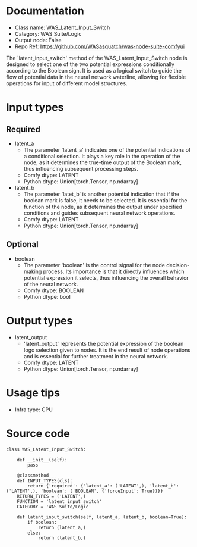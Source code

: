 # Documentation
- Class name: WAS_Latent_Input_Switch
- Category: WAS Suite/Logic
- Output node: False
- Repo Ref: https://github.com/WASasquatch/was-node-suite-comfyui

The `latent_input_switch' method of the WAS_Latent_Input_Switch node is designed to select one of the two potential expressions conditionally according to the Boolean sign. It is used as a logical switch to guide the flow of potential data in the neural network waterline, allowing for flexible operations for input of different model structures.

# Input types
## Required
- latent_a
    - The parameter 'latent_a' indicates one of the potential indications of a conditional selection. It plays a key role in the operation of the node, as it determines the true-time output of the Boolean mark, thus influencing subsequent processing steps.
    - Comfy dtype: LATENT
    - Python dtype: Union[torch.Tensor, np.ndarray]
- latent_b
    - The parameter 'latet_b' is another potential indication that if the boolean mark is false, it needs to be selected. It is essential for the function of the node, as it determines the output under specified conditions and guides subsequent neural network operations.
    - Comfy dtype: LATENT
    - Python dtype: Union[torch.Tensor, np.ndarray]
## Optional
- boolean
    - The parameter 'boolean' is the control signal for the node decision-making process. Its importance is that it directly influences which potential expression it selects, thus influencing the overall behavior of the neural network.
    - Comfy dtype: BOOLEAN
    - Python dtype: bool

# Output types
- latent_output
    - 'latent_output' represents the potential expression of the boolean logo selection given to nodes. It is the end result of node operations and is essential for further treatment in the neural network.
    - Comfy dtype: LATENT
    - Python dtype: Union[torch.Tensor, np.ndarray]

# Usage tips
- Infra type: CPU

# Source code
```
class WAS_Latent_Input_Switch:

    def __init__(self):
        pass

    @classmethod
    def INPUT_TYPES(cls):
        return {'required': {'latent_a': ('LATENT',), 'latent_b': ('LATENT',), 'boolean': ('BOOLEAN', {'forceInput': True})}}
    RETURN_TYPES = ('LATENT',)
    FUNCTION = 'latent_input_switch'
    CATEGORY = 'WAS Suite/Logic'

    def latent_input_switch(self, latent_a, latent_b, boolean=True):
        if boolean:
            return (latent_a,)
        else:
            return (latent_b,)
```